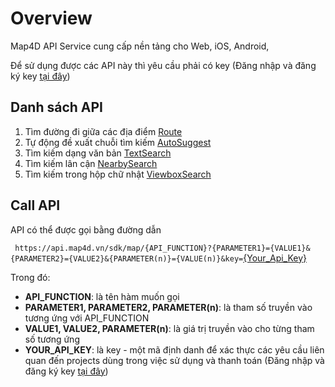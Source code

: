 # Overview

Map4D API Service cung cấp nền tảng cho Web, iOS, Android,

Để sử dụng được các API này thì yêu cầu phải có key (Đăng nhập và đăng ký key [tại đây](https://map.map4d.vn/))

## Danh sách API
1. Tìm đường đi giữa các địa điểm [Route](api_route.md)
2. Tự động đề xuất chuỗi tìm kiếm [AutoSuggest](api_autosuggest.md)
3. Tìm kiếm dạng văn bản [TextSearch](api_text_search.md)
4. Tìm kiếm lân cận [NearbySearch](api_nearby_search.md)
5. Tìm kiếm trong hộp chữ nhật [ViewboxSearch](api_viewbox_search.md)

## Call API
API có thể được gọi bằng đường dẫn

`
https://api.map4d.vn/sdk/map/{API_FUNCTION}?{PARAMETER1}={VALUE1}&{PARAMETER2}={VALUE2}&{PARAMETER(n)}={VALUE(n)}&key=`[{Your_Api_Key}](https://map.map4d.vn/user/access-key/add) 

Trong đó:
- **API_FUNCTION**: là tên hàm muốn gọi
- **PARAMETER1, PARAMETER2, PARAMETER(n)**: là tham số truyền vào tương ứng với API_FUNCTION
- **VALUE1, VALUE2, PARAMETER(n)**: là giá trị truyền vào cho từng tham số tương ứng
- **YOUR_API_KEY**: là key - một mã định danh để xác thực các yêu cầu liên quan đến projects dùng trong việc sử dụng và thanh toán (Đăng nhập và đăng ký key [tại đây](https://map.map4d.vn/user/access-key/add))
